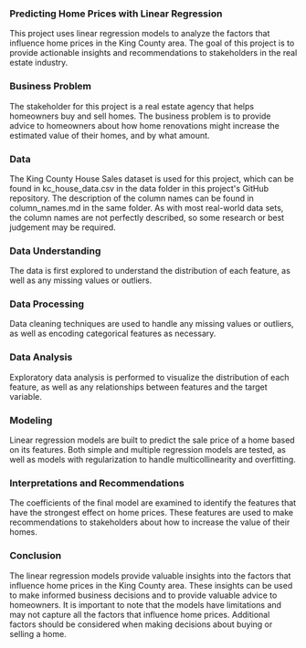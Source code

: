 ### Predicting Home Prices with Linear Regression
This project uses linear regression models to analyze the factors that influence home prices in the King County area. The goal of this project is to provide actionable insights and recommendations to stakeholders in the real estate industry.

### Business Problem
The stakeholder for this project is a real estate agency that helps homeowners buy and sell homes. The business problem is to provide advice to homeowners about how home renovations might increase the estimated value of their homes, and by what amount.

### Data
The King County House Sales dataset is used for this project, which can be found in kc_house_data.csv in the data folder in this project's GitHub repository. The description of the column names can be found in column_names.md in the same folder. As with most real-world data sets, the column names are not perfectly described, so some research or best judgement may be required.

### Data Understanding
The data is first explored to understand the distribution of each feature, as well as any missing values or outliers.

### Data Processing
Data cleaning techniques are used to handle any missing values or outliers, as well as encoding categorical features as necessary.

### Data Analysis
Exploratory data analysis is performed to visualize the distribution of each feature, as well as any relationships between features and the target variable.

### Modeling
Linear regression models are built to predict the sale price of a home based on its features. Both simple and multiple regression models are tested, as well as models with regularization to handle multicollinearity and overfitting.

### Interpretations and Recommendations
The coefficients of the final model are examined to identify the features that have the strongest effect on home prices. These features are used to make recommendations to stakeholders about how to increase the value of their homes.

### Conclusion
The linear regression models provide valuable insights into the factors that influence home prices in the King County area. These insights can be used to make informed business decisions and to provide valuable advice to homeowners. It is important to note that the models have limitations and may not capture all the factors that influence home prices. Additional factors should be considered when making decisions about buying or selling a home.